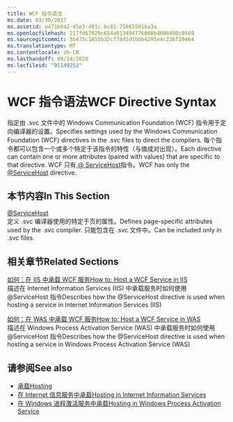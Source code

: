 ```yaml
---
title: WCF 指令语法
ms.date: 03/30/2017
ms.assetid: e471b042-d5e3-491c-bc81-758655016a3a
ms.openlocfilehash: 217fd67029c654a813494776800b4008480c0569
ms.sourcegitcommit: 5b475c1855b32cf78d2d1bbb4295e4c236f39464
ms.translationtype: MT
ms.contentlocale: zh-CN
ms.lasthandoff: 09/24/2020
ms.locfileid: "91149252"
---
```

# <a name="wcf-directive-syntax"></a><span data-ttu-id="90f49-102">WCF 指令语法</span><span class="sxs-lookup"><span data-stu-id="90f49-102">WCF Directive Syntax</span></span>

<span data-ttu-id="90f49-103">指定由 .svc 文件中的 Windows Communication Foundation (WCF) 指令用于定向编译器的设置。</span><span class="sxs-lookup"><span data-stu-id="90f49-103">Specifies settings used by the Windows Communication Foundation (WCF) directives in the .svc files to direct the compilers.</span></span> <span data-ttu-id="90f49-104">每个指令都可以包含一个或多个特定于该指令的特性（与值成对出现）。</span><span class="sxs-lookup"><span data-stu-id="90f49-104">Each directive can contain one or more attributes (paired with values) that are specific to that directive.</span></span> <span data-ttu-id="90f49-105">WCF 只有[ \@ ServiceHost](servicehost.md)指令。</span><span class="sxs-lookup"><span data-stu-id="90f49-105">WCF has only the [\@ServiceHost](servicehost.md) directive.</span></span>  
  
## <a name="in-this-section"></a><span data-ttu-id="90f49-106">本节内容</span><span class="sxs-lookup"><span data-stu-id="90f49-106">In This Section</span></span>  

 [@ServiceHost](servicehost.md)  
 <span data-ttu-id="90f49-107">定义 .svc 编译器使用的特定于页的属性。</span><span class="sxs-lookup"><span data-stu-id="90f49-107">Defines page-specific attributes used by the .svc compiler.</span></span> <span data-ttu-id="90f49-108">只能包含在 .svc 文件中。</span><span class="sxs-lookup"><span data-stu-id="90f49-108">Can be included only in .svc files.</span></span>  
  
## <a name="related-sections"></a><span data-ttu-id="90f49-109">相关章节</span><span class="sxs-lookup"><span data-stu-id="90f49-109">Related Sections</span></span>  

 [<span data-ttu-id="90f49-110">如何：在 IIS 中承载 WCF 服务</span><span class="sxs-lookup"><span data-stu-id="90f49-110">How to: Host a WCF Service in IIS</span></span>](../../../wcf/feature-details/how-to-host-a-wcf-service-in-iis.md)  
 <span data-ttu-id="90f49-111">描述在 Internet Information Services (IIS) 中承载服务时如何使用 @ServiceHost 指令</span><span class="sxs-lookup"><span data-stu-id="90f49-111">Describes how the @ServiceHost directive is used when hosting a service in Internet Information Services (IIS)</span></span>  
  
 [<span data-ttu-id="90f49-112">如何：在 WAS 中承载 WCF 服务</span><span class="sxs-lookup"><span data-stu-id="90f49-112">How to: Host a WCF Service in WAS</span></span>](../../../wcf/feature-details/how-to-host-a-wcf-service-in-was.md)  
 <span data-ttu-id="90f49-113">描述在 Windows Process Activation Service (WAS) 中承载服务时如何使用 @ServiceHost 指令</span><span class="sxs-lookup"><span data-stu-id="90f49-113">Describes how the @ServiceHost directive is used when hosting a service in Windows Process Activation Service (WAS)</span></span>  
  
## <a name="see-also"></a><span data-ttu-id="90f49-114">请参阅</span><span class="sxs-lookup"><span data-stu-id="90f49-114">See also</span></span>

- [<span data-ttu-id="90f49-115">承载</span><span class="sxs-lookup"><span data-stu-id="90f49-115">Hosting</span></span>](../../../wcf/feature-details/hosting.md)
- [<span data-ttu-id="90f49-116">在 Internet 信息服务中承载</span><span class="sxs-lookup"><span data-stu-id="90f49-116">Hosting in Internet Information Services</span></span>](../../../wcf/feature-details/hosting-in-internet-information-services.md)
- [<span data-ttu-id="90f49-117">在 Windows 进程激活服务中承载</span><span class="sxs-lookup"><span data-stu-id="90f49-117">Hosting in Windows Process Activation Service</span></span>](../../../wcf/feature-details/hosting-in-windows-process-activation-service.md)
